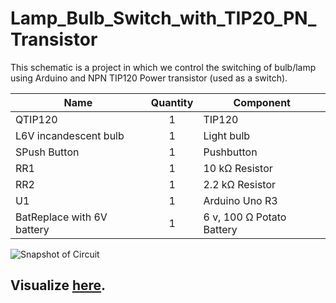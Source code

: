 # Lamp_Bulb_Switch_with_TIP20_PN_Transistor
This schematic is a project in which we control the switching of bulb/lamp using Arduino and NPN TIP120 Power transistor (used as a switch).

| Name                       	| Quantity 	| Component                 	|
|----------------------------	|:--------:	|---------------------------	|
| QTIP120                    	|     1    	| TIP120                    	|
| L6V incandescent bulb      	|     1    	| Light bulb                	|
| SPush Button               	|     1    	| Pushbutton                	|
| RR1                        	|     1    	| 10 kΩ Resistor            	|
| RR2                        	|     1    	| 2.2 kΩ Resistor           	|
| U1                         	|     1    	| Arduino Uno R3            	|
| BatReplace with 6V battery 	|     1    	| 6 v, 100 Ω Potato Battery 	|

![Snapshot of Circuit](/Circuit.jpeg "Snapshot of TIP20 NPN Transistor as a Switch")

## Visualize [here](https://www.tinkercad.com/things/9Nbv05ke91N).
